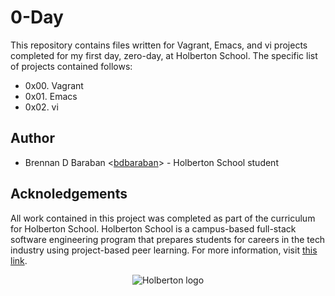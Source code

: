 # 0-Day
This repository contains files written for Vagrant, Emacs, and vi projects completed for my first day, zero-day, at Holberton School. The specific list of projects contained follows:

* 0x00. Vagrant
* 0x01. Emacs
* 0x02. vi

## Author
* Brennan D Baraban <[bdbaraban](https://github.com/bdbaraban)> - Holberton School student

## Acknoledgements
All work contained in this project was completed as part of the curriculum for Holberton School. Holberton School is a campus-based full-stack software engineering program that prepares students for careers in the tech industry using project-based peer learning. For more information, visit [this link](https://www.holbertonschool.com/).

<p align="center">
  <img src="http://www.holbertonschool.com/holberton-logo.png" alt="Holberton logo">
</p>  
